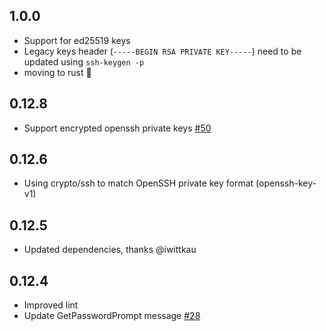 ## 1.0.0
* Support for ed25519 keys
* Legacy keys header (`-----BEGIN RSA PRIVATE KEY-----`) need to be updated using `ssh-keygen -p`
* moving to rust 🦀

## 0.12.8
* Support encrypted openssh private keys [#50](https://github.com/ssh-vault/ssh-vault/pull/50)

## 0.12.6
* Using crypto/ssh to match OpenSSH private key format (openssh-key-v1)

## 0.12.5
* Updated dependencies, thanks @iwittkau

## 0.12.4
* Improved lint
* Update GetPasswordPrompt message [#28](https://github.com/ssh-vault/ssh-vault/pull/28)
